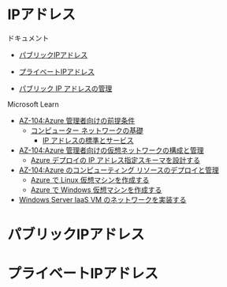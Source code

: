 # IPアドレス

ドキュメント

- [パブリックIPアドレス](https://docs.microsoft.com/ja-jp/azure/virtual-network/public-ip-addresses)
- [プライベートIPアドレス](https://docs.microsoft.com/ja-jp/azure/virtual-network/private-ip-addresses)

- [パブリック IP アドレスの管理](https://docs.microsoft.com/ja-jp/azure/virtual-network/virtual-network-public-ip-address)

Microsoft Learn

- [AZ-104:Azure 管理者向けの前提条件](https://docs.microsoft.com/ja-jp/learn/paths/az-104-administrator-prerequisites/)
  - [コンピューター ネットワークの基礎](https://docs.microsoft.com/ja-jp/learn/modules/network-fundamentals/)
    - [IP アドレスの標準とサービス](https://docs.microsoft.com/ja-jp/learn/modules/network-fundamentals/5-ip-tcp-basics)
- [AZ-104:Azure 管理者向けの仮想ネットワークの構成と管理](https://docs.microsoft.com/ja-jp/learn/paths/az-104-manage-virtual-networks/)
  - [Azure デプロイの IP アドレス指定スキーマを設計する](https://docs.microsoft.com/ja-jp/learn/modules/design-ip-addressing-for-azure/)
- [AZ-104:Azure のコンピューティング リソースのデプロイと管理](https://docs.microsoft.com/ja-jp/learn/paths/az-104-manage-compute-resources/)
  - [Azure で Linux 仮想マシンを作成する](https://docs.microsoft.com/ja-jp/learn/modules/create-linux-virtual-machine-in-azure/)
  - [Azure で Windows 仮想マシンを作成する](https://docs.microsoft.com/ja-jp/learn/modules/create-windows-virtual-machine-in-azure/)
- [Windows Server IaaS VM のネットワークを実装する](https://docs.microsoft.com/ja-jp/learn/paths/implement-windows-server-iaas-virtual-machine-networking/)

# パブリックIPアドレス

# プライベートIPアドレス

